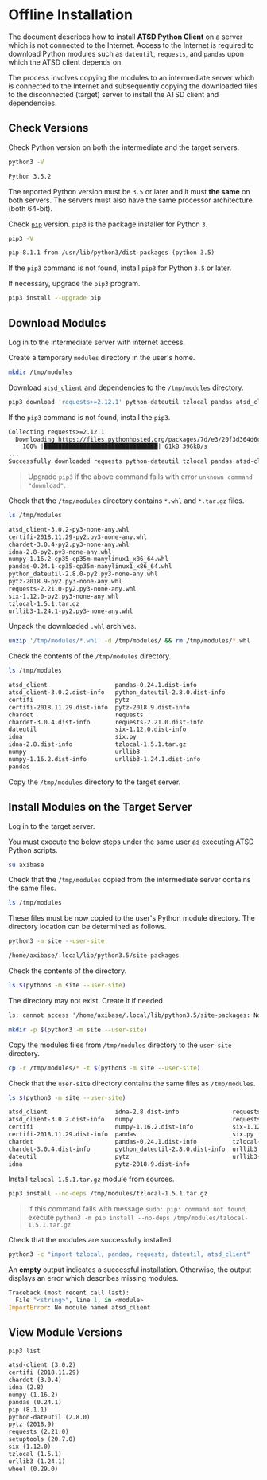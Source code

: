 # Offline Installation

The document describes how to install **ATSD Python Client** on a server which is not connected to the Internet. Access to the Internet is required to download Python modules such as `dateutil`, `requests`, and `pandas` upon which the ATSD client depends on.

The process involves copying the modules to an intermediate server which is connected to the Internet and subsequently copying the downloaded files to the disconnected (target) server to install the ATSD client and dependencies.

## Check Versions

Check Python version on both the intermediate and the target servers.

```sh
python3 -V
```

```txt
Python 3.5.2
```

The reported Python version must be `3.5` or later and it must **the same** on both servers. The servers must also have the same processor architecture (both 64-bit).

Check [`pip`](https://pypi.org/project/pip/) version. `pip3` is the package installer for Python `3`.

```sh
pip3 -V
```

```txt
pip 8.1.1 from /usr/lib/python3/dist-packages (python 3.5)
```

If the `pip3` command is not found, install `pip3` for Python `3.5` or later.

If necessary, upgrade the `pip3` program.

```bash
pip3 install --upgrade pip
```

## Download Modules

Log in to the intermediate server with internet access.

Create a temporary `modules` directory in the user's home.

```bash
mkdir /tmp/modules
```

Download `atsd_client` and dependencies to the `/tmp/modules` directory.

```sh
pip3 download 'requests>=2.12.1' python-dateutil tzlocal pandas atsd_client -d /tmp/modules
```

If the `pip3` command is not found, install the `pip3`.

```txt
Collecting requests>=2.12.1
  Downloading https://files.pythonhosted.org/packages/7d/e3/20f3d364d6c8e5d2353c72a67778eb189176f08e873c9900e10c0287b84b/requests-2.21.0-py2.py3-none-any.whl (57kB)
    100% |████████████████████████████████| 61kB 396kB/s
...
Successfully downloaded requests python-dateutil tzlocal pandas atsd-client idna certifi urllib3 chardet six pytz numpy
```

> Upgrade `pip3` if the above command fails with error `unknown command "download"`.

Check that the `/tmp/modules` directory contains `*.whl` and `*.tar.gz` files.

```sh
ls /tmp/modules
```

```txt
atsd_client-3.0.2-py3-none-any.whl
certifi-2018.11.29-py2.py3-none-any.whl
chardet-3.0.4-py2.py3-none-any.whl
idna-2.8-py2.py3-none-any.whl
numpy-1.16.2-cp35-cp35m-manylinux1_x86_64.whl
pandas-0.24.1-cp35-cp35m-manylinux1_x86_64.whl
python_dateutil-2.8.0-py2.py3-none-any.whl
pytz-2018.9-py2.py3-none-any.whl
requests-2.21.0-py2.py3-none-any.whl
six-1.12.0-py2.py3-none-any.whl
tzlocal-1.5.1.tar.gz
urllib3-1.24.1-py2.py3-none-any.whl
```

Unpack the downloaded `.whl` archives.

```sh
unzip '/tmp/modules/*.whl' -d /tmp/modules/ && rm /tmp/modules/*.whl
```

Check the contents of the `/tmp/modules` directory.

```sh
ls /tmp/modules
```

```txt
atsd_client                   pandas-0.24.1.dist-info
atsd_client-3.0.2.dist-info   python_dateutil-2.8.0.dist-info
certifi                       pytz
certifi-2018.11.29.dist-info  pytz-2018.9.dist-info
chardet                       requests
chardet-3.0.4.dist-info       requests-2.21.0.dist-info
dateutil                      six-1.12.0.dist-info
idna                          six.py
idna-2.8.dist-info            tzlocal-1.5.1.tar.gz
numpy                         urllib3
numpy-1.16.2.dist-info        urllib3-1.24.1.dist-info
pandas
```

Copy the `/tmp/modules` directory to the target server.

## Install Modules on the Target Server

Log in to the target server.

You must execute the below steps under the same user as executing ATSD Python scripts.

```sh
su axibase
```

Check that the `/tmp/modules` copied from the intermediate server contains the same files.

```sh
ls /tmp/modules
```

These files must be now copied to the user's Python module directory. The directory location can be determined as follows.

```sh
python3 -m site --user-site
```

```txt
/home/axibase/.local/lib/python3.5/site-packages
```

Check the contents of the directory.

```sh
ls $(python3 -m site --user-site)
```

The directory may not exist. Create it if needed.

```txt
ls: cannot access '/home/axibase/.local/lib/python3.5/site-packages: No such file or directory
```

```sh
mkdir -p $(python3 -m site --user-site)
```

Copy the modules files from `/tmp/modules` directory to the `user-site` directory.

```sh
cp -r /tmp/modules/* -t $(python3 -m site --user-site)
```

Check that the `user-site` directory contains the same files as `/tmp/modules`.

```sh
ls $(python3 -m site --user-site)
```

```txt
atsd_client                   idna-2.8.dist-info               requests
atsd_client-3.0.2.dist-info   numpy                            requests-2.21.0.dist-info
certifi                       numpy-1.16.2.dist-info           six-1.12.0.dist-info
certifi-2018.11.29.dist-info  pandas                           six.py
chardet                       pandas-0.24.1.dist-info          tzlocal-1.5.1.tar.gz
chardet-3.0.4.dist-info       python_dateutil-2.8.0.dist-info  urllib3
dateutil                      pytz                             urllib3-1.24.1.dist-info
idna                          pytz-2018.9.dist-info
```

Install `tzlocal-1.5.1.tar.gz` module from sources.

```sh
pip3 install --no-deps /tmp/modules/tzlocal-1.5.1.tar.gz
```
> If this command fails with message `sudo: pip: command not found`, execute `python3 -m pip install --no-deps /tmp/modules/tzlocal-1.5.1.tar.gz`

Check that the modules are successfully installed.

```sh
python3 -c "import tzlocal, pandas, requests, dateutil, atsd_client"
```

An **empty** output indicates a successful installation. Otherwise, the output displays an error which describes missing modules.

```python
Traceback (most recent call last):
  File "<string>", line 1, in <module>
ImportError: No module named atsd_client
```

## View Module Versions

```sh
pip3 list
```

```txt
atsd-client (3.0.2)
certifi (2018.11.29)
chardet (3.0.4)
idna (2.8)
numpy (1.16.2)
pandas (0.24.1)
pip (8.1.1)
python-dateutil (2.8.0)
pytz (2018.9)
requests (2.21.0)
setuptools (20.7.0)
six (1.12.0)
tzlocal (1.5.1)
urllib3 (1.24.1)
wheel (0.29.0)
```